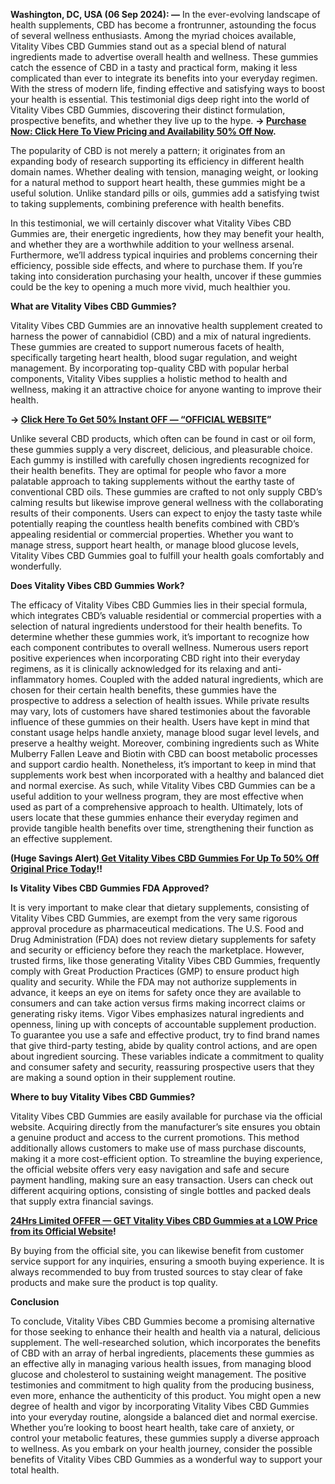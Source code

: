 
**Washington, DC, USA (06 Sep 2024): —** In the ever-evolving landscape of health supplements, CBD has become a frontrunner, astounding the focus of several wellness enthusiasts. Among the myriad choices available, Vitality Vibes CBD Gummies stand out as a special blend of natural ingredients made to advertise overall health and wellness. These gummies catch the essence of CBD in a tasty and practical form, making it less complicated than ever to integrate its benefits into your everyday regimen. With the stress of modern life, finding effective and satisfying ways to boost your health is essential. This testimonial digs deep right into the world of Vitality Vibes CBD Gummies, discovering their distinct formulation, prospective benefits, and whether they live up to the hype. **→ [Purchase Now: Click Here To View Pricing and Availability 50% Off Now](https://supplementcarts.com/vitality-vibes-cbd-gummies-official/).**

The popularity of CBD is not merely a pattern; it originates from an expanding body of research supporting its efficiency in different health domain names. Whether dealing with tension, managing weight, or looking for a natural method to support heart health, these gummies might be a useful solution. Unlike standard pills or oils, gummies add a satisfying twist to taking supplements, combining preference with health benefits.

In this testimonial, we will certainly discover what Vitality Vibes CBD Gummies are, their energetic ingredients, how they may benefit your health, and whether they are a worthwhile addition to your wellness arsenal. Furthermore, we’ll address typical inquiries and problems concerning their efficiency, possible side effects, and where to purchase them. If you’re taking into consideration purchasing your health, uncover if these gummies could be the key to opening a much more vivid, much healthier you.


**What are Vitality Vibes CBD Gummies?**

Vitality Vibes CBD Gummies are an innovative health supplement created to harness the power of cannabidiol (CBD) and a mix of natural ingredients. These gummies are created to support numerous facets of health, specifically targeting heart health, blood sugar regulation, and weight management. By incorporating top-quality CBD with popular herbal components, Vitality Vibes supplies a holistic method to health and wellness, making it an attractive choice for anyone wanting to improve their health.


**→ [Click Here To Get 50% Instant OFF — “OFFICIAL WEBSITE](https://supplementcarts.com/vitality-vibes-cbd-gummies-official/)”**


Unlike several CBD products, which often can be found in cast or oil form, these gummies supply a very discreet, delicious, and pleasurable choice. Each gummy is instilled with carefully chosen ingredients recognized for their health benefits. They are optimal for people who favor a more palatable approach to taking supplements without the earthy taste of conventional CBD oils.
These gummies are crafted to not only supply CBD’s calming results but likewise improve general wellness with the collaborating results of their components. Users can expect to enjoy the tasty taste while potentially reaping the countless health benefits combined with CBD’s appealing residential or commercial properties. Whether you want to manage stress, support heart health, or manage blood glucose levels, Vitality Vibes CBD Gummies goal to fulfill your health goals comfortably and wonderfully.


**Does Vitality Vibes CBD Gummies Work?**

The efficacy of Vitality Vibes CBD Gummies lies in their special formula, which integrates CBD’s valuable residential or commercial properties with a selection of natural ingredients understood for their health benefits. To determine whether these gummies work, it’s important to recognize how each component contributes to overall wellness.
Numerous users report positive experiences when incorporating CBD right into their everyday regimens, as it is clinically acknowledged for its relaxing and anti-inflammatory homes. Coupled with the added natural ingredients, which are chosen for their certain health benefits, these gummies have the prospective to address a selection of health issues.
While private results may vary, lots of customers have shared testimonies about the favorable influence of these gummies on their health. Users have kept in mind that constant usage helps handle anxiety, manage blood sugar level levels, and preserve a healthy weight. Moreover, combining ingredients such as White Mulberry Fallen Leave and Biotin with CBD can boost metabolic processes and support cardio health.
Nonetheless, it’s important to keep in mind that supplements work best when incorporated with a healthy and balanced diet and normal exercise. As such, while Vitality Vibes CBD Gummies can be a useful addition to your wellness program, they are most effective when used as part of a comprehensive approach to health. Ultimately, lots of users locate that these gummies enhance their everyday regimen and provide tangible health benefits over time, strengthening their function as an effective supplement.


**(Huge Savings Alert)[ Get Vitality Vibes CBD Gummies For Up To 50% Off Original Price Today](https://supplementcarts.com/vitality-vibes-cbd-gummies-official/)!!**


**Is Vitality Vibes CBD Gummies FDA Approved?**

It is very important to make clear that dietary supplements, consisting of Vitality Vibes CBD Gummies, are exempt from the very same rigorous approval procedure as pharmaceutical medications. The U.S. Food and Drug Administration (FDA) does not review dietary supplements for safety and security or efficiency before they reach the marketplace. However, trusted firms, like those generating Vitality Vibes CBD Gummies, frequently comply with Great Production Practices (GMP) to ensure product high quality and security.
While the FDA may not authorize supplements in advance, it keeps an eye on items for safety once they are available to consumers and can take action versus firms making incorrect claims or generating risky items. Vigor Vibes emphasizes natural ingredients and openness, lining up with concepts of accountable supplement production.
To guarantee you use a safe and effective product, try to find brand names that give third-party testing, abide by quality control actions, and are open about ingredient sourcing. These variables indicate a commitment to quality and consumer safety and security, reassuring prospective users that they are making a sound option in their supplement routine.


**Where to buy Vitality Vibes CBD Gummies?**

Vitality Vibes CBD Gummies are easily available for purchase via the official website. Acquiring directly from the manufacturer’s site ensures you obtain a genuine product and access to the current promotions. This method additionally allows customers to make use of mass purchase discounts, making it a more cost-efficient option.
To streamline the buying experience, the official website offers very easy navigation and safe and secure payment handling, making sure an easy transaction. Users can check out different acquiring options, consisting of single bottles and packed deals that supply extra financial savings.


**[24Hrs Limited OFFER — GET Vitality Vibes CBD Gummies at a LOW Price from its Official Website](https://supplementcarts.com/vitality-vibes-cbd-gummies-official/)!**


By buying from the official site, you can likewise benefit from customer service support for any inquiries, ensuring a smooth buying experience. It is always recommended to buy from trusted sources to stay clear of fake products and make sure the product is top quality.


**Conclusion**

To conclude, Vitality Vibes CBD Gummies become a promising alternative for those seeking to enhance their health and health via a natural, delicious supplement. The well-researched solution, which incorporates the benefits of CBD with an array of herbal ingredients, placements these gummies as an effective ally in managing various health issues, from managing blood glucose and cholesterol to sustaining weight management.
The positive testimonies and commitment to high quality from the producing business, even more, enhance the authenticity of this product. You might open a new degree of health and vigor by incorporating Vitality Vibes CBD Gummies into your everyday routine, alongside a balanced diet and normal exercise.
Whether you’re looking to boost heart health, take care of anxiety, or control your metabolic features, these gummies supply a diverse approach to wellness. As you embark on your health journey, consider the possible benefits of Vitality Vibes CBD Gummies as a wonderful way to support your total health.

